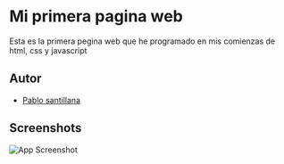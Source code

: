 # Mi primera pagina web
Esta es la primera pegina web que he programado en mis comienzas de html, css y javascript
## Autor

- [Pablo santillana](https://github.com/PabloSan1997)


## Screenshots

![App Screenshot](https://crehana-private-users.imgix.net/share-file/2519852976/Captura.PNG)
